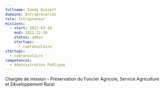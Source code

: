 ```yaml
---
fullname: Sandy Dussert
domaine: Intraprenariat
role: Intrapreneur
missions:
  - start: 2022-03-28
    end: 2022-12-30
    status: admin
    startups:
      - cadransolaire
startups:
  - cadransolaire
competences:
  - Administration Publique
---
```

Chargée de mission - Préservation du Foncier Agricole, Service Agriculture et Développement Rural